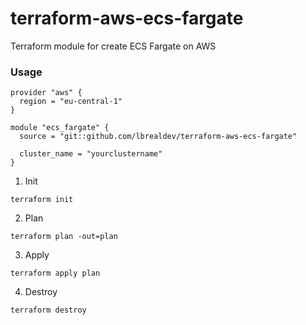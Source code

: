 # terraform-aws-ecs-fargate
Terraform module for create ECS Fargate on AWS


### Usage
```
provider "aws" {
  region = "eu-central-1"
}

module "ecs_fargate" {
  source = "git::github.com/lbrealdev/terraform-aws-ecs-fargate"

  cluster_name = "yourclustername"
}
```


1. Init
```
terraform init
```
2. Plan
```
terraform plan -out=plan
```
3. Apply
```
terraform apply plan
```
4. Destroy
```
terraform destroy
```